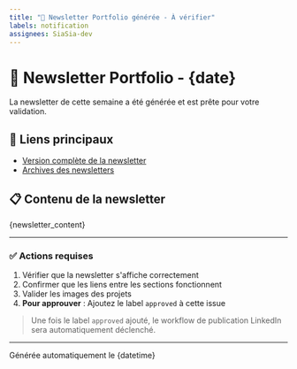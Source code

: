 ```yaml
---
title: "🔔 Newsletter Portfolio générée - À vérifier"
labels: notification
assignees: SiaSia-dev
---
```


# 📰 Newsletter Portfolio - {date}

La newsletter de cette semaine a été générée et est prête pour votre validation.

## 🔗 Liens principaux

- [Version complète de la newsletter](https://siasia-dev.github.io/portfolio-newsletter/latest.html)
- [Archives des newsletters](https://siasia-dev.github.io/portfolio-newsletter/archives.html)

## 📋 Contenu de la newsletter

{newsletter_content}

---

### ✅ Actions requises

1. Vérifier que la newsletter s'affiche correctement
2. Confirmer que les liens entre les sections fonctionnent
3. Valider les images des projets
4. **Pour approuver** : Ajoutez le label `approved` à cette issue

> Une fois le label `approved` ajouté, le workflow de publication LinkedIn sera automatiquement déclenché.

---

Générée automatiquement le {datetime}
